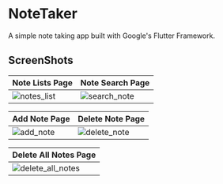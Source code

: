 # NoteTaker

A simple note taking app built with Google's Flutter Framework.

## ScreenShots

| Note Lists Page                                                                                                      | Note Search Page                                                                                                      |
| -------------------------------------------------------------------------------------------------------------------- | --------------------------------------------------------------------------------------------------------------------- |
| ![notes_list](https://user-images.githubusercontent.com/33949575/110379989-a0afa680-807f-11eb-9fd7-ad4eb50e4bad.jpg) | ![search_note](https://user-images.githubusercontent.com/33949575/110380060-b755fd80-807f-11eb-85ca-34b8d7325c44.jpg) |

| Add Note Page                                                                                                      | Delete Note Page                                                                                                      |
| ------------------------------------------------------------------------------------------------------------------ | --------------------------------------------------------------------------------------------------------------------- |
| ![add_note](https://user-images.githubusercontent.com/33949575/110380085-bfae3880-807f-11eb-9c2a-21b8d25bbac5.jpg) | ![delete_note](https://user-images.githubusercontent.com/33949575/110380148-d2287200-807f-11eb-8ad9-826edbbb8a42.jpg) |

| Delete All Notes Page                                                                                                      |
| -------------------------------------------------------------------------------------------------------------------------- |
| ![delete_all_notes](https://user-images.githubusercontent.com/33949575/110380177-db194380-807f-11eb-8ea7-5d9e12b939c1.jpg) |
